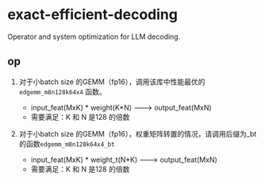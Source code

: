 # exact-efficient-decoding
Operator and system optimization for LLM decoding.

## op

1. 对于小batch size 的GEMM（fp16），调用该库中性能最优的 `edgemm_m8n128k64x4` 函数。
    * input_feat(MxK) * weight(K*N) ---> output_feat(MxN)
    * 需要满足：K 和 N 是128 的倍数

2. 对于小batch size 的GEMM（fp16），权重矩阵转置的情况，请调用后缀为_bt 的函数`edgemm_m8n128k64x4_bt`
    * input_feat(MxK) * weight_t(N*K) ---> output_feat(MxN)
    * 需要满足：K 和 N 是128 的倍数
